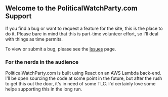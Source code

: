 ## Welcome to the PoliticalWatchParty.com Support

If you find a bug or want to request a feature for the site, this is the place to do it.  Please bare in mind that this is 
part-time volunteer effort, so I'll deal with things as time permits.  

To view or submit a bug, please see the [Issues](https://github.com/sterno/PWP-Support/issues) page.

### For the nerds in the audience

PoliticalWatchParty.com is built using React on an AWS Lambda back-end.  I'll be open sourcing the code at some point in the future, but after the rush to get this out the door, it's in need of some TLC.  I'd certainly love some helpe supporting this in the long run.
